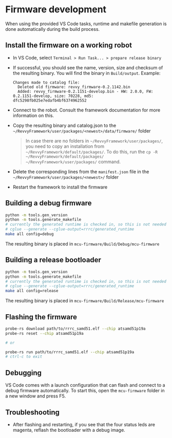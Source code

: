 Firmware development
====================

When using the provided VS Code tasks, runtime and makefile generation is done automatically during the build process.

Install the firmware on a working robot
---------------------------------------

- In VS Code, select `Terminal > Run Task... > prepare release binary`
- If successful, you should see the name, version, size and checksum of the resulting binary.
  You will find the binary in `Build/output`. Example:

  ```
  Changes made to catalog file:
    Deleted old firmware: revvy_firmware-0.2.1142.bin
    Added: revvy_firmware-0.2.1151-develop.bin - HW: 2.0.0, FW: 0.2.1151-develop, size: 70228, md5: dfc5298fb025e7edafb4bf6374962552
  ```

- Connect to the robot. Consult the framework documentation for more information on this.
- Copy the resulting binary and catalog.json to the `~/RevvyFramework/user/packages/<newest>/data/firmware/` folder
    > In case there are no folders in `~/RevvyFramework/user/packages/`, you need to copy an installation from `~/RevvyFramework/default/packages/`.
    > To do this, run the `cp -R ~/RevvyFramework/default/packages/ ~/RevvyFramework/user/packages/` command.
- Delete the corresponding lines from the `manifest.json` file in the `~/RevvyFramework/user/packages/<newest>/` folder
- Restart the framework to install the firmware

Building a debug firmware
-------------------------

```bash
python -m tools.gen_version
python -m tools.generate_makefile
# currently the generated runtime is checked in, so this is not needed
# cglue --generate --cglue-output=rrrc/generated_runtime
make all config=debug
```

The resulting binary is placed in `mcu-firmware/Build/Debug/mcu-firmware`

Building a release bootloader
-----------------------------

```bash
python -m tools.gen_version
python -m tools.generate_makefile
# currently the generated runtime is checked in, so this is not needed
# cglue --generate --cglue-output=rrrc/generated_runtime
make all config=release
```

The resulting binary is placed in `mcu-firmware/Build/Release/mcu-firmware`

Flashing the firmware
---------------------

```bash
probe-rs download path/to/rrrc_samd51.elf --chip atsamd51p19a
probe-rs reset --chip atsamd51p19a

# or

probe-rs run path/to/rrrc_samd51.elf --chip atsamd51p19a
# ctrl-c to exit
```

Debugging
---------

VS Code comes with a launch configuration that can flash and connect to a debug firmware
automatically. To start this, open the `mcu-firmware` folder in a new window and press F5.

Troubleshooting
---------------

- After flashing and restarting, if you see that the four status leds are magenta, reflash
the bootloader with a debug image.

